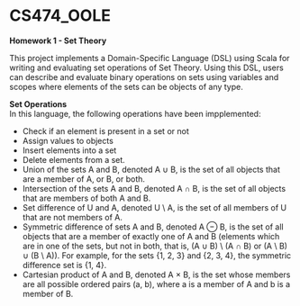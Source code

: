 # CS474_OOLE
**Homework 1 - Set Theory**

This project implements a Domain-Specific Language (DSL) using Scala for writing and evaluating set operations of Set Theory. Using this DSL, users can describe and evaluate binary operations on sets using variables and scopes where elements of the sets can be objects of any type.

**Set Operations**<br>
In this language, the following operations have been impplemented:
- Check if an element is present in a set or not
- Assign values to objects
- Insert elements into a set
- Delete elements from a set.
- Union of the sets A and B, denoted A ∪ B, is the set of all objects that are a member of A, or B, or both.
- Intersection of the sets A and B, denoted A ∩ B, is the set of all objects that are members of both A and B.
- Set difference of U and A, denoted U \ A, is the set of all members of U that are not members of A.
- Symmetric difference of sets A and B, denoted A ⊖ B, is the set of all objects that are a member of exactly one of A and B (elements which are in one of the sets, but not in both, that is, (A ∪ B) \ (A ∩ B) or (A \ B) ∪ (B \ A)). For example, for the sets {1, 2, 3} and {2, 3, 4}, the symmetric difference set is {1, 4}. 
- Cartesian product of A and B, denoted A × B, is the set whose members are all possible ordered pairs (a, b), where a is a member of A and b is a member of B.
